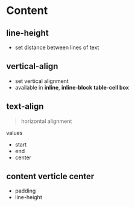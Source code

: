 # Content

## line-height

- set distance between lines of text

## vertical-align

- set vertical alignment
- available in **inline**, **inline-block** **table-cell box**

## text-align

> horizontal alignment

values

- start
- end
- center

## content verticle center

- padding
- line-height